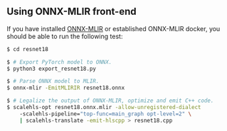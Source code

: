 ## Using ONNX-MLIR front-end
If you have installed [ONNX-MLIR](https://github.com/onnx/onnx-mlir) or established ONNX-MLIR docker, you should be able to run the following test:
```sh
$ cd resnet18

$ # Export PyTorch model to ONNX.
$ python3 export_resnet18.py

$ # Parse ONNX model to MLIR.
$ onnx-mlir -EmitMLIRIR resnet18.onnx

$ # Legalize the output of ONNX-MLIR, optimize and emit C++ code.
$ scalehls-opt resnet18.onnx.mlir -allow-unregistered-dialect
    -scalehls-pipeline="top-func=main_graph opt-level=2" \
    | scalehls-translate -emit-hlscpp > resnet18.cpp
```
